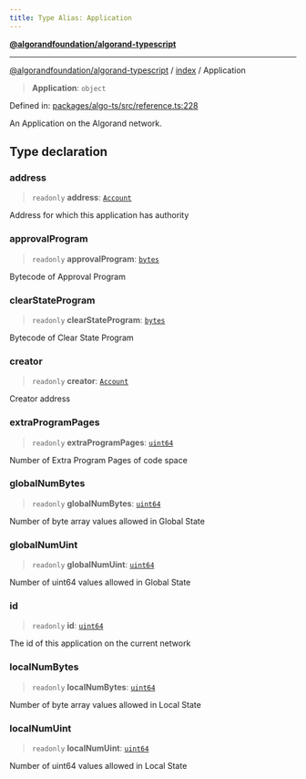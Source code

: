```yaml
---
title: Type Alias: Application
---
```


[**@algorandfoundation/algorand-typescript**](../../README)

***

[@algorandfoundation/algorand-typescript](../../README) / [index](../README) / Application



> **Application**: `object`

Defined in: [packages/algo-ts/src/reference.ts:228](https://github.com/algorandfoundation/puya-ts/blob/main/packages/algo-ts/src/reference.ts#L228)

An Application on the Algorand network.

## Type declaration

### address

> `readonly` **address**: [`Account`](Account)

Address for which this application has authority

### approvalProgram

> `readonly` **approvalProgram**: [`bytes`](bytes)

Bytecode of Approval Program

### clearStateProgram

> `readonly` **clearStateProgram**: [`bytes`](bytes)

Bytecode of Clear State Program

### creator

> `readonly` **creator**: [`Account`](Account)

Creator address

### extraProgramPages

> `readonly` **extraProgramPages**: [`uint64`](uint64)

Number of Extra Program Pages of code space

### globalNumBytes

> `readonly` **globalNumBytes**: [`uint64`](uint64)

Number of byte array values allowed in Global State

### globalNumUint

> `readonly` **globalNumUint**: [`uint64`](uint64)

Number of uint64 values allowed in Global State

### id

> `readonly` **id**: [`uint64`](uint64)

The id of this application on the current network

### localNumBytes

> `readonly` **localNumBytes**: [`uint64`](uint64)

Number of byte array values allowed in Local State

### localNumUint

> `readonly` **localNumUint**: [`uint64`](uint64)

Number of uint64 values allowed in Local State